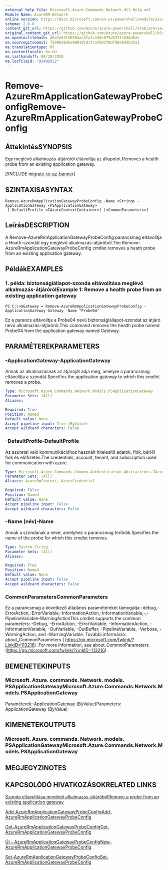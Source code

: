 ```yaml
---
external help file: Microsoft.Azure.Commands.Network.dll-Help.xml
Module Name: AzureRM.Network
online version: https://docs.microsoft.com/en-us/powershell/module/azurerm.network/remove-azurermapplicationgatewayprobeconfig
schema: 2.0.0
content_git_url: https://github.com/Azure/azure-powershell/blob/preview/src/ResourceManager/Network/Commands.Network/help/Remove-AzureRmApplicationGatewayProbeConfig.md
original_content_git_url: https://github.com/Azure/azure-powershell/blob/preview/src/ResourceManager/Network/Commands.Network/help/Remove-AzureRmApplicationGatewayProbeConfig.md
ms.openlocfilehash: 40a7e63150384ac3fa2c330c079d5377c836d52e
ms.sourcegitcommit: f599b50d5e980197d1fca769378df90a842b42a1
ms.translationtype: MT
ms.contentlocale: hu-HU
ms.lasthandoff: 08/20/2020
ms.locfileid: "93495032"
---
```

# <span data-ttu-id="2101b-101">Remove-AzureRmApplicationGatewayProbeConfig</span><span class="sxs-lookup"><span data-stu-id="2101b-101">Remove-AzureRmApplicationGatewayProbeConfig</span></span>

## <span data-ttu-id="2101b-102">Áttekintés</span><span class="sxs-lookup"><span data-stu-id="2101b-102">SYNOPSIS</span></span>
<span data-ttu-id="2101b-103">Egy meglévő alkalmazás-átjárótól eltávolítja az állapotot.</span><span class="sxs-lookup"><span data-stu-id="2101b-103">Removes a health probe from an existing application gateway.</span></span>

[!INCLUDE [migrate-to-az-banner](../../includes/migrate-to-az-banner.md)]

## <span data-ttu-id="2101b-104">SZINTAXISA</span><span class="sxs-lookup"><span data-stu-id="2101b-104">SYNTAX</span></span>

```
Remove-AzureRmApplicationGatewayProbeConfig -Name <String> -ApplicationGateway <PSApplicationGateway>
 [-DefaultProfile <IAzureContextContainer>] [<CommonParameters>]
```

## <span data-ttu-id="2101b-105">Leírás</span><span class="sxs-lookup"><span data-stu-id="2101b-105">DESCRIPTION</span></span>
<span data-ttu-id="2101b-106">A Remove-AzureRmApplicationGatewayProbeConfig parancsmag eltávolítja a Heath-szondát egy meglévő alkalmazás-átjáróból.</span><span class="sxs-lookup"><span data-stu-id="2101b-106">The Remove-AzureRmApplicationGatewayProbeConfig cmdlet removes a heath probe from an existing application gateway.</span></span>

## <span data-ttu-id="2101b-107">Példák</span><span class="sxs-lookup"><span data-stu-id="2101b-107">EXAMPLES</span></span>

### <span data-ttu-id="2101b-108">1. példa: biztonságiállapot-szonda eltávolítása meglévő alkalmazás-átjáróról</span><span class="sxs-lookup"><span data-stu-id="2101b-108">Example 1: Remove a health probe from an existing application gateway</span></span>
```
PS C:\>$Gateway = Remove-AzureRmApplicationGatewayProbeConfig -ApplicationGateway Gateway -Name "Probe04"
```

<span data-ttu-id="2101b-109">Ez a parancs eltávolítja a Probe04 nevű biztonságiállapot-szondat az átjáró nevű alkalmazás-átjáróról.</span><span class="sxs-lookup"><span data-stu-id="2101b-109">This command removes the health probe named Probe04 from the application gateway named Gateway.</span></span>

## <span data-ttu-id="2101b-110">PARAMÉTEREK</span><span class="sxs-lookup"><span data-stu-id="2101b-110">PARAMETERS</span></span>

### <span data-ttu-id="2101b-111">-ApplicationGateway</span><span class="sxs-lookup"><span data-stu-id="2101b-111">-ApplicationGateway</span></span>
<span data-ttu-id="2101b-112">Annak az alkalmazásnak az átjáróját adja meg, amelyre a parancsmag eltávolítja a szondát.</span><span class="sxs-lookup"><span data-stu-id="2101b-112">Specifies the application gateway to which this cmdlet removes a probe.</span></span>

```yaml
Type: Microsoft.Azure.Commands.Network.Models.PSApplicationGateway
Parameter Sets: (All)
Aliases:

Required: True
Position: Named
Default value: None
Accept pipeline input: True (ByValue)
Accept wildcard characters: False
```

### <span data-ttu-id="2101b-113">-DefaultProfile</span><span class="sxs-lookup"><span data-stu-id="2101b-113">-DefaultProfile</span></span>
<span data-ttu-id="2101b-114">Az azuretal való kommunikációhoz használt hitelesítő adatok, fiók, bérlői fiók és előfizetés.</span><span class="sxs-lookup"><span data-stu-id="2101b-114">The credentials, account, tenant, and subscription used for communication with azure.</span></span>

```yaml
Type: Microsoft.Azure.Commands.Common.Authentication.Abstractions.IAzureContextContainer
Parameter Sets: (All)
Aliases: AzureRmContext, AzureCredential

Required: False
Position: Named
Default value: None
Accept pipeline input: False
Accept wildcard characters: False
```

### <span data-ttu-id="2101b-115">-Name (név)</span><span class="sxs-lookup"><span data-stu-id="2101b-115">-Name</span></span>
<span data-ttu-id="2101b-116">Annak a szondanak a neve, amelyhez a parancsmag törlődik.</span><span class="sxs-lookup"><span data-stu-id="2101b-116">Specifies the name of the probe for which this cmdlet removes.</span></span>

```yaml
Type: System.String
Parameter Sets: (All)
Aliases:

Required: True
Position: Named
Default value: None
Accept pipeline input: False
Accept wildcard characters: False
```

### <span data-ttu-id="2101b-117">CommonParameters</span><span class="sxs-lookup"><span data-stu-id="2101b-117">CommonParameters</span></span>
<span data-ttu-id="2101b-118">Ez a parancsmag a következő általános paramétereket támogatja:-debug,-ErrorAction,-ErrorVariable,-InformationAction,-InformationVariable,-,-PipelineVariable-WarningAction</span><span class="sxs-lookup"><span data-stu-id="2101b-118">This cmdlet supports the common parameters: -Debug, -ErrorAction, -ErrorVariable, -InformationAction, -InformationVariable, -OutVariable, -OutBuffer, -PipelineVariable, -Verbose, -WarningAction, and -WarningVariable.</span></span> <span data-ttu-id="2101b-119">További információ: about_CommonParameters ( https://go.microsoft.com/fwlink/?LinkID=113216) .</span><span class="sxs-lookup"><span data-stu-id="2101b-119">For more information, see about_CommonParameters (https://go.microsoft.com/fwlink/?LinkID=113216).</span></span>

## <span data-ttu-id="2101b-120">BEMENETEK</span><span class="sxs-lookup"><span data-stu-id="2101b-120">INPUTS</span></span>

### <span data-ttu-id="2101b-121">Microsoft. Azure. commands. Network. models. PSApplicationGateway</span><span class="sxs-lookup"><span data-stu-id="2101b-121">Microsoft.Azure.Commands.Network.Models.PSApplicationGateway</span></span>
<span data-ttu-id="2101b-122">Paraméterek: ApplicationGateway (ByValue)</span><span class="sxs-lookup"><span data-stu-id="2101b-122">Parameters: ApplicationGateway (ByValue)</span></span>

## <span data-ttu-id="2101b-123">KIMENETEK</span><span class="sxs-lookup"><span data-stu-id="2101b-123">OUTPUTS</span></span>

### <span data-ttu-id="2101b-124">Microsoft. Azure. commands. Network. models. PSApplicationGateway</span><span class="sxs-lookup"><span data-stu-id="2101b-124">Microsoft.Azure.Commands.Network.Models.PSApplicationGateway</span></span>

## <span data-ttu-id="2101b-125">MEGJEGYZI</span><span class="sxs-lookup"><span data-stu-id="2101b-125">NOTES</span></span>

## <span data-ttu-id="2101b-126">KAPCSOLÓDÓ HIVATKOZÁSOK</span><span class="sxs-lookup"><span data-stu-id="2101b-126">RELATED LINKS</span></span>

[<span data-ttu-id="2101b-127">Szonda eltávolítása meglévő alkalmazás-átjáróból</span><span class="sxs-lookup"><span data-stu-id="2101b-127">Remove a probe from an existing application gateway</span></span>](https://azure.microsoft.com/en-us/documentation/articles/application-gateway-create-probe-ps/#remove-a-probe-from-an-existing-application-gateway)

[<span data-ttu-id="2101b-128">Add-AzureRmApplicationGatewayProbeConfig</span><span class="sxs-lookup"><span data-stu-id="2101b-128">Add-AzureRmApplicationGatewayProbeConfig</span></span>]()

[<span data-ttu-id="2101b-129">Get-AzureRmApplicationGatewayProbeConfig</span><span class="sxs-lookup"><span data-stu-id="2101b-129">Get-AzureRmApplicationGatewayProbeConfig</span></span>]()

[<span data-ttu-id="2101b-130">Új – AzureRmApplicationGatewayProbeConfig</span><span class="sxs-lookup"><span data-stu-id="2101b-130">New-AzureRmApplicationGatewayProbeConfig</span></span>]()

[<span data-ttu-id="2101b-131">Set-AzureRmApplicationGatewayProbeConfig</span><span class="sxs-lookup"><span data-stu-id="2101b-131">Set-AzureRmApplicationGatewayProbeConfig</span></span>]()

